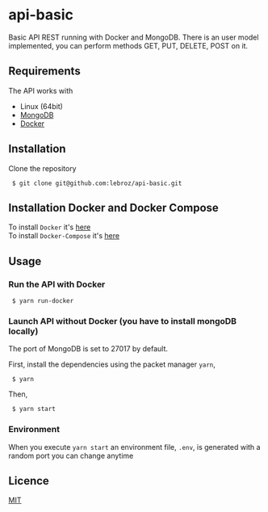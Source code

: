 # api-basic

Basic API REST running with Docker and MongoDB. There is an user model implemented, you can perform methods GET, PUT, DELETE, POST on it.

## Requirements

The API works with

* Linux (64bit)
* [MongoDB](https://www.mongodb.com/fr)
* [Docker](https://docs.docker.com/)

## Installation

Clone the repository

```
 $ git clone git@github.com:lebroz/api-basic.git
```
## Installation Docker and Docker Compose

To install `Docker` it's [here](https://docs.docker.com/install/linux/docker-ce/ubuntu/) </br>
To install `Docker-Compose` it's [here](https://docs.docker.com/compose/install/)

## Usage

### Run the API with Docker

```
 $ yarn run-docker
```

### Launch API without Docker (you have to install mongoDB locally)

The port of MongoDB is set to 27017 by default.

First, install the dependencies using the packet manager `yarn`,

```
 $ yarn
```
Then,

```
 $ yarn start
```

### Environment

When you execute `yarn start` an environment file, `.env`, is generated with a random port you can change anytime

## Licence

[MIT](https://choosealicense.com/licenses/mit/)
